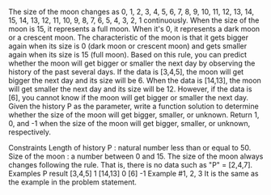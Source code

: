 The size of the moon changes as 0, 1, 2, 3, 4, 5, 6, 7, 8, 9, 10, 11, 12, 13, 14, 15, 14, 13, 12, 11, 10, 9, 8, 7, 6, 5, 4, 3, 2, 1 continuously. When the size of the moon is 15, it represents a full moon. When it's 0, it represents a dark moon or a crescent moon.
The characteristic of the moon is that it gets bigger again when its size is 0 (dark moon or crescent moon) and gets smaller again when its size is 15 (full moon). Based on this rule, you can predict whether the moon will get bigger or smaller the next day by observing the history of the past several days. If the data is [3,4,5], the moon will get bigger the next day and its size will be 6. When the data is [14,13], the moon will get smaller the next day and its size will be 12. However, if the data is [6], you cannot know if the moon will get bigger or smaller the next day.
Given the history P as the parameter, write a function solution to determine whether the size of the moon will get bigger, smaller, or unknown. Return 1, 0, and -1 when the size of the moon will get bigger, smaller, or unknown, respectively.

Constraints
Length of history P : natural number less than or equal to 50.
Size of the moon : a number between 0 and 15.
The size of the moon always changes following the rule. That is, there is no data such as "P" = [2,4,7].
Examples
P	result
[3,4,5]	1
[14,13]	0
[6]	-1
Example #1, 2, 3
It is the same as the example in the problem statement.